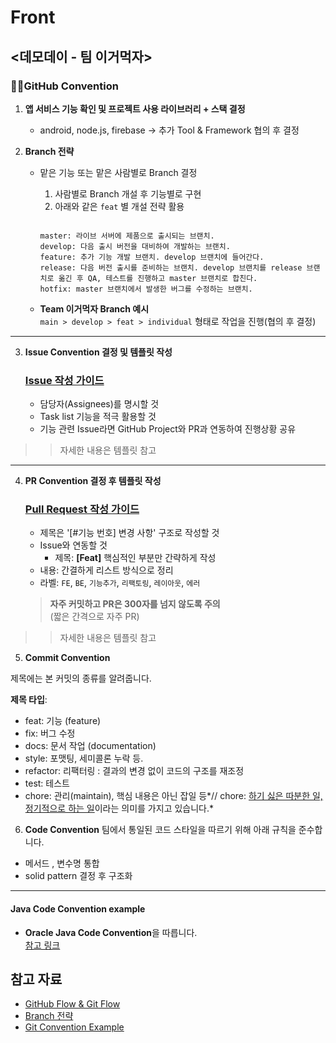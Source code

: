 # Front

## <데모데이 - 팀 이거먹자>

### 👨‍💻GitHub Convention

1. **앱 서비스 기능 확인 및 프로젝트 사용 라이브러리 + 스택 결정**
   - android, node.js, firebase → 추가 Tool & Framework 협의 후 결정

2. **Branch 전략**
   - 맡은 기능 또는 맡은 사람별로 Branch 결정

     1) 사람별로 Branch 개설 후 기능별로 구현  
     2) 아래와 같은 `feat` 별 개설 전략 활용  


     ```
     
     master: 라이브 서버에 제품으로 출시되는 브랜치.
     develop: 다음 출시 버전을 대비하여 개발하는 브랜치.
     feature: 추가 기능 개발 브랜치. develop 브랜치에 들어간다.
     release: 다음 버전 출시를 준비하는 브랜치. develop 브랜치를 release 브랜치로 옮긴 후 QA, 테스트를 진행하고 master 브랜치로 합친다.
     hotfix: master 브랜치에서 발생한 버그를 수정하는 브랜치.
     ```

   - **Team 이거먹자 Branch 예시**  
     `main > develop > feat > individual` 형태로 작업을 진행(협의 후 결정)

---

3. **Issue Convention 결정 및 템플릿 작성**
   ### [Issue 작성 가이드](https://puleugo.tistory.com/165#Issue)
   - 담당자(Assignees)를 명시할 것
   - Task list 기능을 적극 활용할 것
   - 기능 관련 Issue라면 GitHub Project와 PR과 연동하여 진행상황 공유
  >> 자세한 내용은 템플릿 참고
---

4. **PR Convention 결정 후 템플릿 작성**
   ### [Pull Request 작성 가이드](https://puleugo.tistory.com/165#Pull-Request)
   - 제목은 '[#기능 번호] 변경 사항' 구조로 작성할 것
   - Issue와 연동할 것
      - 제목: **[Feat]** 핵심적인 부분만 간략하게 작성
   - 내용: 간결하게 리스트 방식으로 정리
   - 라벨: `FE`, `BE`, `기능추가`, `리팩토링`, `레이아웃`, `에러`


   > **자주 커밋하고 PR은 300자를 넘지 않도록 주의**  
   > (짧은 간격으로 자주 PR)

>> 자세한 내용은 템플릿 참고


5. **Commit Convention**

제목에는 본 커밋의 종류를 알려줍니다.

**제목 타입**: <type>

- feat: 기능 (feature)
- fix: 버그 수정
- docs: 문서 작업 (documentation)
- style: 포맷팅, 세미콜론 누락 등.
- refactor: 리팩터링 : 결과의 변경 없이 코드의 구조를 재조정
- test: 테스트
- chore: 관리(maintain), 핵심 내용은 아닌 잡일 등*// chore: [하기 싫은 따분한 일, 정기적으로 하는 일](https://en.dict.naver.com/#/search?query=chore)이라는 의미를 가지고 있습니다.*

6. **Code Convention**
팀에서 통일된 코드 스타일을 따르기 위해 아래 규칙을 준수합니다.
- 메서드 , 변수명 통합
- solid pattern 결정 후 구조화
---


#### **Java Code Convention example**
- **Oracle Java Code Convention**을 따릅니다.  
  [참고 링크](https://www.oracle.com/java/technologies/javase/codeconventions-contents.html)

## 참고 자료
- [GitHub Flow & Git Flow](https://inpa.tistory.com/entry/GIT-%E2%9A%A1%EF%B8%8F-github-flow-git-flow-%F0%9F%93%88-%EB%B8%8C%EB%9E%9C%EC%B9%98-%EC%A0%84%EB%9E%B5)
- [Branch 전략](https://velog.io/@kw2577/Git-branch-%EC%A0%84%EB%9E%B5)
- [Git Convention Example](https://chlolisher.tistory.com/173)
